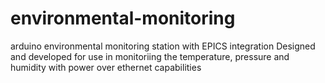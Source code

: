 # environmental-monitoring
arduino environmental monitoring station with EPICS integration
Designed and developed for use in monitoriing the temperature, pressure and humidity with power over ethernet capabilities
